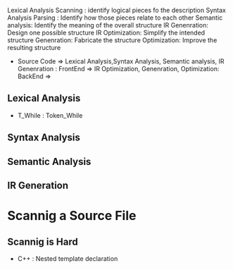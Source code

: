 
Lexical Analysis Scanning : identify logical pieces fo the description
Syntax Analysis Parsing : Identify how those pieces relate to each other
Semantic analysis: Identify the meaning of the overall structure
IR Genenration: Design one possible structure
IR Optimization: Simplify the intended structure
Genenration: Fabricate the structure
Optimization: Improve the resulting structure

* Source Code => Lexical Analysis,Syntax Analysis, Semantic analysis, IR Genenration : FrontEnd => IR Optimization, Genenration, Optimization: BackEnd => 


## Lexical Analysis
* T_While : Token_While

## Syntax Analysis

## Semantic Analysis

## IR Generation


# Scannig a Source File


## Scannig is Hard
* C++ : Nested template declaration